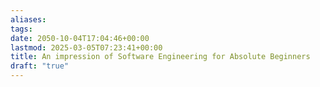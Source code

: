 ```yaml
---
aliases: 
tags: 
date: 2050-10-04T17:04:46+00:00
lastmod: 2025-03-05T07:23:41+00:00
title: An impression of Software Engineering for Absolute Beginners
draft: "true"
---
```


